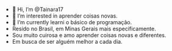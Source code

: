 - 👋 Hi, I’m @Tainara17
- 👀 I’m interested in  aprender coisas novas.
- 🌱 I’m currently learni  o básico de programação.
- Resido no Brasil, em Minas Gerais mais especificamente.
- Sou muito cuirosa e amo aprender coisas novas e diferentes.
- Em busca de ser alguém melhor a cada dia.
